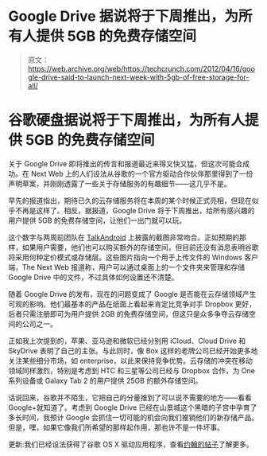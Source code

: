 # Google Drive 据说将于下周推出，为所有人提供 5GB 的免费存储空间

> 原文：<https://web.archive.org/web/https://techcrunch.com/2012/04/16/google-drive-said-to-launch-next-week-with-5gb-of-free-storage-for-all/>

# 谷歌硬盘据说将于下周推出，为所有人提供 5GB 的免费存储空间

关于 Google Drive 即将推出的传言和报道最近来得又快又猛，但这次可能会成功。在 Next Web 上的人们设法从谷歌的一个官方驱动合作伙伴那里得到了一份声明草案，并刚刚透露了一些关于存储服务的有趣细节——这几乎不是。

早先的报道指出，期待已久的云存储服务将在本周的某个时候正式亮相，但现在似乎不再是这样了。相反，据报道，Google Drive 将于下周推出，给所有感兴趣的用户提供 5GB 的免费存储空间，让他们一出门就可以玩。

这个数字与两周前团队在 [TalkAndroid](https://web.archive.org/web/20230307110413/http://www.talkandroid.com/103086-breaking-newest-google-drive-screenshot-shows-5gb-of-free-storage/#.T3Ws0b_Lzkg) 上披露的截图非常吻合。正如预期的那样，如果用户需要，他们也可以购买额外的存储空间，但目前还没有消息表明谷歌将采用何种定价模式或存储层。这些图片指向一个用于上传文件的 Windows 客户端，The Next Web 报道称，用户可以通过桌面上的一个文件夹来管理和存储 Google Drive 中的文件，不过具体如何设置还不清楚。

随着 Google Drive 的发布，现在的问题变成了 Google 是否能在云存储领域产生可观的影响。他们最基本的产品在纸面上看起来肯定比竞争对手 Dropbox 更好，后者只需注册即可为用户提供 2GB 的免费存储空间，但这只是众多争夺云存储空间的公司之一。

正如我上次提到的，苹果、亚马逊和微软已经分别用 iCloud、Cloud Drive 和 SkyDrive 表明了自己的主张。与此同时，像 Box 这样的老牌公司已经开始更多地关注某些细分市场，如 enterprise，以此来保持竞争优势。云存储的冲突在移动领域同样激烈，特别是考虑到 HTC 和三星等公司已经与 Dropbox 合作，为 One 系列设备或 Galaxy Tab 2 的用户提供 25GB 的额外存储空间。

话说回来，谷歌并不陌生，它把自己的分量推到了可以说不需要的地方——看看 Google+就知道了。考虑到 Google Drive 已经在山景城这个黑暗的子宫中孕育了多长时间，我预计 Google 会抓住一切可能的机会向我们推销他们的新存储产品。但是，嘿，如果它像我们所希望的那样起作用，那也许不是一件坏事。

更新:我们已经设法获得了谷歌 OS X 驱动应用程序，查看[约翰的帖子](https://web.archive.org/web/20230307110413/https://techcrunch.com/2012/04/16/google-drive-lives-google-drive-app-found/)了解更多。